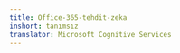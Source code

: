 ```yaml
---
title: Office-365-tehdit-zeka
inshort: tanımsız
translator: Microsoft Cognitive Services
---
```




